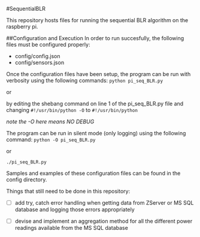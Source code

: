#SequentialBLR

This repository hosts files for running the sequential BLR algorithm on 
the raspberry pi. 

##Configuration and Execution
In order to run succesfully, the following files must
be configured properly:

* config/config.json
* config/sensors.json

Once the configuration files have been setup, the program can be run 
with verbosity using the following commands:
`python pi_seq_BLR.py`

or 

by editing the shebang command on line 1 of the pi\_seq\_BLR.py file
and changing `#!/usr/bin/python -O` to `#!/usr/bin/python`

_note the -O here means NO DEBUG_

The program can be run in silent mode (only logging) using the following
command:
`python -O pi_seq_BLR.py` 

or 

`./pi_seq_BLR.py`

Samples and examples of these configuration files can be found in the 
config directory.

Things that still need to be done in this repository:

- [ ] add try, catch error handling when getting data from ZServer or 
        MS SQL database and logging those errors appropriately

- [ ] devise and implement an aggregation method for all the different
        power readings available from the MS SQL database

